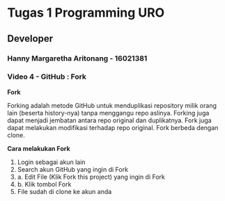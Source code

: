 # Tugas 1 Programming URO
## Developer
### Hanny Margaretha Aritonang - 16021381
### Video 4 - GitHub : Fork


**Fork**
<p>Forking adalah metode GitHub untuk menduplikasi repository milik orang lain (beserta history-nya) tanpa menggangu repo aslinya.
  Forking juga dapat menjadi jembatan antara repo original dan duplikatnya.
  Fork juga dapat melakukan modifikasi terhadap repo original.
  Fork berbeda dengan clone.</p>
  
**Cara melakukan Fork**
1. Login sebagai akun lain
2. Search akun GitHub yang ingin di Fork
3. a. Edit File (Klik Fork this project) yang ingin di Fork
3. b. Klik tombol Fork
4. File sudah di clone ke akun anda


  
